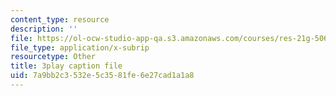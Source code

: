 ```yaml
---
content_type: resource
description: ''
file: https://ol-ocw-studio-app-qa.s3.amazonaws.com/courses/res-21g-506-kanji-learning-any-time-any-place-for-japanese-vi-spring-2021/7a9bb2c3532e5c3581fe6e27cad1a1a8_M7oHikLia0I.vtt
file_type: application/x-subrip
resourcetype: Other
title: 3play caption file
uid: 7a9bb2c3-532e-5c35-81fe-6e27cad1a1a8
---
```

